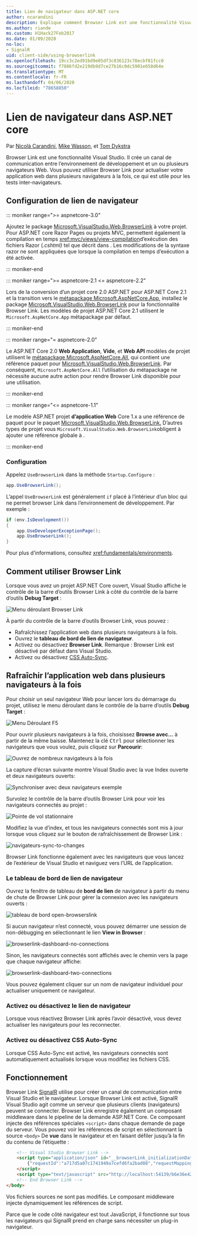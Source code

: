 ```yaml
---
title: Lien de navigateur dans ASP.NET core
author: ncarandini
description: Explique comment Browser Link est une fonctionnalité Visual Studio qui relie l’environnement de développement avec un ou plusieurs navigateurs Web.
ms.author: riande
ms.custom: H1Hack27Feb2017
ms.date: 01/09/2020
no-loc:
- SignalR
uid: client-side/using-browserlink
ms.openlocfilehash: 19cc3c2ed91bd9e05df3c036123c78ecbf81fcc0
ms.sourcegitcommit: f7886fd2e219db9d7ce27b16c0dc5901e658d64e
ms.translationtype: MT
ms.contentlocale: fr-FR
ms.lasthandoff: 04/06/2020
ms.locfileid: "78658850"
---
```

# <a name="browser-link-in-aspnet-core"></a>Lien de navigateur dans ASP.NET core

Par [Nicolà Carandini](https://github.com/ncarandini), [Mike Wasson](https://github.com/MikeWasson), et [Tom Dykstra](https://github.com/tdykstra)

Browser Link est une fonctionnalité Visual Studio. Il crée un canal de communication entre l’environnement de développement et un ou plusieurs navigateurs Web. Vous pouvez utiliser Browser Link pour actualiser votre application web dans plusieurs navigateurs à la fois, ce qui est utile pour les tests inter-navigateurs.

## <a name="browser-link-setup"></a>Configuration de lien de navigateur

::: moniker range=">= aspnetcore-3.0"

Ajoutez le package [Microsoft.VisualStudio.Web.BrowserLink](https://www.nuget.org/packages/Microsoft.VisualStudio.Web.BrowserLink/) à votre projet. Pour ASP.NET core Razor Pages ou projets MVC, permettent également la compilation en temps <xref:mvc/views/view-compilation>d’exécution des fichiers Razor (*.cshtml)* tel que décrit dans . Les modifications de la syntaxe razor ne sont appliquées que lorsque la compilation en temps d’exécution a été activée.

::: moniker-end

::: moniker range=">= aspnetcore-2.1 <= aspnetcore-2.2"

Lors de la conversion d’un projet core 2.0 ASP.NET pour ASP.NET Core 2.1 et la transition vers le [métapackage Microsoft.AspNetCore.App](xref:fundamentals/metapackage-app), installez le package [Microsoft.VisualStudio.Web.BrowserLink](https://www.nuget.org/packages/Microsoft.VisualStudio.Web.BrowserLink/) pour la fonctionnalité Browser Link. Les modèles de projet ASP.NET Core 2.1 utilisent le `Microsoft.AspNetCore.App` métapackage par défaut.

::: moniker-end

::: moniker range="= aspnetcore-2.0"

Le ASP.NET Core 2.0 **Web Application**, **Vide**, et **Web API** modèles de projet utilisent le [métapackage Microsoft.AspNetCore.All](xref:fundamentals/metapackage), qui contient une référence paquet pour [Microsoft.VisualStudio.Web.BrowserLink](https://www.nuget.org/packages/Microsoft.VisualStudio.Web.BrowserLink/). Par conséquent, `Microsoft.AspNetCore.All` l’utilisation du métapackage ne nécessite aucune autre action pour rendre Browser Link disponible pour une utilisation.

::: moniker-end

::: moniker range="<= aspnetcore-1.1"

Le modèle ASP.NET projet **d’application Web** Core 1.x a une référence de paquet pour le paquet [Microsoft.VisualStudio.Web.BrowserLink.](https://www.nuget.org/packages/Microsoft.VisualStudio.Web.BrowserLink/) D’autres types de projet vous `Microsoft.VisualStudio.Web.BrowserLink`obligent à ajouter une référence globale à .

::: moniker-end

### <a name="configuration"></a>Configuration

Appelez `UseBrowserLink` dans la méthode `Startup.Configure` :

```csharp
app.UseBrowserLink();
```

L’appel `UseBrowserLink` est généralement `if` placé à l’intérieur d’un bloc qui ne permet browser Link dans l’environnement de développement. Par exemple :

```csharp
if (env.IsDevelopment())
{
    app.UseDeveloperExceptionPage();
    app.UseBrowserLink();
}
```

Pour plus d’informations, consultez <xref:fundamentals/environments>.

## <a name="how-to-use-browser-link"></a>Comment utiliser Browser Link

Lorsque vous avez un projet ASP.NET Core ouvert, Visual Studio affiche le contrôle de la barre d’outils Browser Link à côté du contrôle de la barre d’outils **Debug Target** :

![Menu déroulant Browser Link](using-browserlink/_static/browserLink-dropdown-menu.png)

À partir du contrôle de la barre d’outils Browser Link, vous pouvez :

* Rafraîchissez l’application web dans plusieurs navigateurs à la fois.
* Ouvrez le **tableau de bord de lien de navigateur**.
* Activez ou désactivez **Browser Link**. Remarque : Browser Link est désactivé par défaut dans Visual Studio.
* Activez ou désactivez [CSS Auto-Sync](#enable-or-disable-css-auto-sync).

## <a name="refresh-the-web-app-in-several-browsers-at-once"></a>Rafraîchir l’application web dans plusieurs navigateurs à la fois

Pour choisir un seul navigateur Web pour lancer lors du démarrage du projet, utilisez le menu déroulant dans le contrôle de la barre d’outils **Debug Target** :

![Menu Déroulant F5](using-browserlink/_static/debug-target-dropdown-menu.png)

Pour ouvrir plusieurs navigateurs à la fois, choisissez **Browse avec...** à partir de la même baisse. Maintenez la clé <kbd>Ctrl</kbd> pour sélectionner les navigateurs que vous voulez, puis cliquez sur **Parcourir**:

![Ouvrez de nombreux navigateurs à la fois](using-browserlink/_static/open-many-browsers-at-once.png)

La capture d’écran suivante montre Visual Studio avec la vue Index ouverte et deux navigateurs ouverts:

![Synchroniser avec deux navigateurs exemple](using-browserlink/_static/sync-with-two-browsers-example.png)

Survolez le contrôle de la barre d’outils Browser Link pour voir les navigateurs connectés au projet :

![Pointe de vol stationnaire](using-browserlink/_static/hoover-tip.png)

Modifiez la vue d’index, et tous les navigateurs connectés sont mis à jour lorsque vous cliquez sur le bouton de rafraîchissement de Browser Link :

![navigateurs-sync-to-changes](using-browserlink/_static/browsers-sync-to-changes.png)

Browser Link fonctionne également avec les navigateurs que vous lancez de l’extérieur de Visual Studio et naviguez vers l’URL de l’application.

### <a name="the-browser-link-dashboard"></a>Le tableau de bord de lien de navigateur

Ouvrez la fenêtre de tableau de **bord de lien** de navigateur à partir du menu de chute de Browser Link pour gérer la connexion avec les navigateurs ouverts :

![tableau de bord open-browserslink](using-browserlink/_static/open-browserlink-dashboard.png)

Si aucun navigateur n’est connecté, vous pouvez démarrer une session de non-débugging en sélectionnant le lien **View in Browser** :

![browserlink-dashboard-no-connections](using-browserlink/_static/browserlink-dashboard-no-connections.png)

Sinon, les navigateurs connectés sont affichés avec le chemin vers la page que chaque navigateur affiche:

![browserlink-dashboard-two-connections](using-browserlink/_static/browserlink-dashboard-two-connections.png)

Vous pouvez également cliquer sur un nom de navigateur individuel pour actualiser uniquement ce navigateur.

### <a name="enable-or-disable-browser-link"></a>Activez ou désactivez le lien de navigateur

Lorsque vous réactivez Browser Link après l’avoir désactivé, vous devez actualiser les navigateurs pour les reconnecter.

### <a name="enable-or-disable-css-auto-sync"></a>Activez ou désactivez CSS Auto-Sync

Lorsque CSS Auto-Sync est activé, les navigateurs connectés sont automatiquement actualisés lorsque vous modifiez les fichiers CSS.

## <a name="how-it-works"></a>Fonctionnement

Browser Link [SignalR](xref:signalr/introduction) utilise pour créer un canal de communication entre Visual Studio et le navigateur. Lorsque Browser Link est activé, SignalR Visual Studio agit comme un serveur que plusieurs clients (navigateurs) peuvent se connecter. Browser Link enregistre également un composant middleware dans le pipeline de la demande ASP.NET Core. Ce composant injecte des références spéciales `<script>` dans chaque demande de page du serveur. Vous pouvez voir les références de script en sélectionnant la source `<body>` De **vue** dans le navigateur et en faisant défiler jusqu’à la fin du contenu de l’étiquette :

```html
    <!-- Visual Studio Browser Link -->
    <script type="application/json" id="__browserLink_initializationData">
        {"requestId":"a717d5a07c1741949a7cefd6fa2bad08","requestMappingFromServer":false}
    </script>
    <script type="text/javascript" src="http://localhost:54139/b6e36e429d034f578ebccd6a79bf19bf/browserLink" async="async"></script>
    <!-- End Browser Link -->
</body>
```

Vos fichiers sources ne sont pas modifiés. Le composant middleware injecte dynamiquement les références de script.

Parce que le code côté navigateur est tout JavaScript, il fonctionne sur tous les navigateurs qui SignalR prend en charge sans nécessiter un plug-in navigateur.
